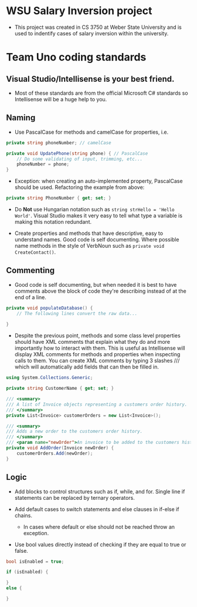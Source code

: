 # WSU Salary Inversion project
* This project was created in CS 3750 at Weber State University and is used to indentify cases of salary inversion within the university.

# Team Uno coding standards

## Visual Studio/Intellisense is your best friend. 
* Most of these standards are from the official Microsoft C# standards so Intellisense will be a huge help to you.

## Naming
* Use PascalCase for methods and camelCase for properties, i.e. 

``` C#
private string phoneNumber; // camelCase

private void UpdatePhone(string phone) { // PascalCase
    // Do some validating of input, trimming, etc...
    phoneNumber = phone;
}
```

* Exception: when creating an auto-implemented property, PascalCase should be used. Refactoring the example from above: 
``` C#
private string PhoneNumber { get; set; }
```

* Do **Not** use Hungarian notation such as `string strHello = 'Hello World'`. Visual Studio makes it very easy to tell what type a variable is making this notation redundant.


* Create properties and methods that have descriptive, easy to understand names. Good code is self documenting. Where possible name methods in the style of VerbNoun such as ` private void CreateContact() `.

## Commenting
* Good code is self documenting, but when needed it is best to have comments above the block of code they're describing instead of at the end of a line.
``` C#
private void populateDatabase() {
    // The following lines convert the raw data...
    
}
```
* Despite the previous point, methods and some class level properties should have XML comments that explain what they do and more importantly how to interact with them. This is useful as Intellisense will display XML comments for methods and properties when inspecting calls to them. You can create XML comments by typing 3 slashes /// which will automatically add fields that can then be filled in.
``` C#
using System.Collections.Generic;

private string CustomerName { get; set; }

/// <summary>
/// A list of Invoice objects representing a customers order history.
/// </summary>
private List<Invoice> customerOrders = new List<Invoice>();

/// <summary>
/// Adds a new order to the customers order history.
/// </summary>
/// <param name="newOrder">An invoice to be added to the customers history</param>
private void AddOrder(Invoice newOrder) {
    customerOrders.Add(newOrder);
}
```

## Logic
* Add blocks to control structures such as if, while, and for. Single line if statements can be replaced by ternary operators.

* Add default cases to switch statements and else clauses in if-else if chains.
  * In cases where default or else should not be reached throw an exception.

* Use bool values directly instead of checking if they are equal to true or false.
``` C#
bool isEnabled = true;

if (isEnabled) {

} 
else {

}
```

